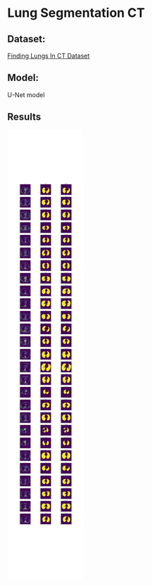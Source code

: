 # Lung Segmentation CT

## Dataset:
  
  [Finding Lungs In CT Dataset](https://www.kaggle.com/kmader/finding-lungs-in-ct-data)
  
  
## Model:
  U-Net model
  
## Results
![Results](/result.png)
  
